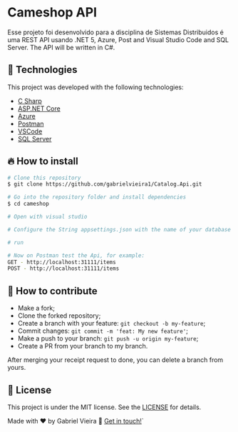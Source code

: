 # Cameshop API
Esse projeto foi desenvolvido para a disciplina de Sistemas Distribuidos é uma REST API usando .NET 5, Azure, Post and Visual Studio Code and SQL Server. The API will be written in C#.

## 🚀 Technologies

This project was developed with the following technologies:

- [C Sharp](https://docs.microsoft.com/pt-br/dotnet/csharp/tour-of-csharp/)
- [ASP.NET Core](https://dotnet.microsoft.com/download/dotnet/5.0)
- [Azure](https://azure.microsoft.com/pt-br/overview/what-is-azure/)
- [Postman](https://www.postman.com/downloads/)
- [VSCode](https://code.visualstudio.com/)
- [SQL Server](https://www.microsoft.com/pt-br/sql-server/sql-server-downloads)

## 🔥 How to install

```bash
# Clone this repository
$ git clone https://github.com/gabrielvieira1/Catalog.Api.git

# Go into the repository folder and install dependencies
$ cd cameshop

# Open with visual studio

# Configure the String appsettings.json with the name of your database

# run

# Now on Postman test the Api, for example:
GET - http://localhost:31111/items
POST - http://localhost:31111/items
```

## 🤔 How to contribute

- Make a fork;
- Clone the forked repository;
- Create a branch with your feature: `git checkout -b my-feature`;
- Commit changes: `git commit -m 'feat: My new feature'`;
- Make a push to your branch: `git push -u origin my-feature`;
- Create a PR from your branch to my branch.

After merging your receipt request to done, you can delete a branch from yours.

## :memo: License

This project is under the MIT license. See the [LICENSE](LICENSE) for details.

Made with ♥ by Gabriel Vieira :wave: [Get in touch!](https://www.linkedin.com/in/bielvieira/)`
